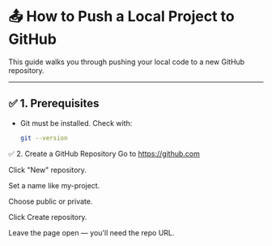 # 📤 How to Push a Local Project to GitHub

This guide walks you through pushing your local code to a new GitHub repository.

---

## ✅ 1. Prerequisites

- Git must be installed. Check with:

  ```bash
  git --version
✅ 2. Create a GitHub Repository
Go to https://github.com

Click "New" repository.

Set a name like my-project.

Choose public or private.

Click Create repository.

Leave the page open — you'll need the repo URL.


